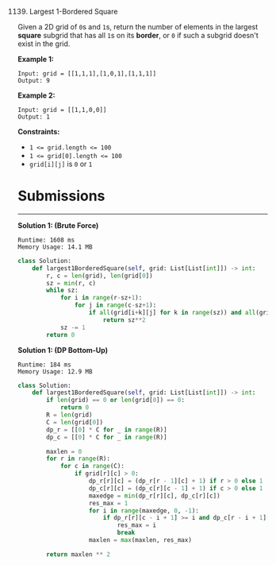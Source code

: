 1139. Largest 1-Bordered Square

Given a 2D grid of `0`s and `1`s, return the number of elements in the largest **square** subgrid that has all `1`s on its **border**, or `0` if such a subgrid doesn't exist in the grid.

 

**Example 1:**

```
Input: grid = [[1,1,1],[1,0,1],[1,1,1]]
Output: 9
```

**Example 2:**

```
Input: grid = [[1,1,0,0]]
Output: 1
```

**Constraints:**

* `1 <= grid.length <= 100`
* `1 <= grid[0].length <= 100`
* `grid[i][j]` is `0` or `1`

# Submissions
---
**Solution 1: (Brute Force)**
```
Runtime: 1608 ms
Memory Usage: 14.1 MB
```
```python
class Solution:
    def largest1BorderedSquare(self, grid: List[List[int]]) -> int:
        r, c = len(grid), len(grid[0])
        sz = min(r, c)
        while sz:
            for i in range(r-sz+1):
                for j in range(c-sz+1):
                    if all(grid[i+k][j] for k in range(sz)) and all(grid[i][j+k] for k in range(sz)) and all(grid[i+k][j+sz-1] for k in range(sz)) and all(grid[i+sz-1][j+k] for k in range(sz)):
                        return sz**2
            sz -= 1
        return 0
```

**Solution 1: (DP Bottom-Up)**
```
Runtime: 184 ms
Memory Usage: 12.9 MB
```
```python
class Solution:
    def largest1BorderedSquare(self, grid: List[List[int]]) -> int:
        if len(grid) == 0 or len(grid[0]) == 0:
            return 0
        R = len(grid)
        C = len(grid[0])
        dp_r = [[0] * C for _ in range(R)]
        dp_c = [[0] * C for _ in range(R)]

        maxlen = 0
        for r in range(R):
            for c in range(C):
                if grid[r][c] > 0:
                    dp_r[r][c] = (dp_r[r - 1][c] + 1) if r > 0 else 1
                    dp_c[r][c] = (dp_c[r][c - 1] + 1) if c > 0 else 1
                    maxedge = min(dp_r[r][c], dp_c[r][c])
                    res_max = 1
                    for i in range(maxedge, 0, -1):
                        if dp_r[r][c - i + 1] >= i and dp_c[r - i + 1][c] >= i:
                            res_max = i
                            break
                    maxlen = max(maxlen, res_max)

        return maxlen ** 2
```